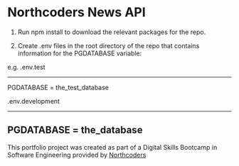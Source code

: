 # Northcoders News API

1. Run npm install to download the relevant packages for the repo.

2. Create .env files in the root directory of the repo that contains information for the PGDATABASE variable:

e.g. 
.env.test
__________
PGDATABASE = the_test_database

.env.development
________________
PGDATABASE = the_database
--- 

This portfolio project was created as part of a Digital Skills Bootcamp in Software Engineering provided by [Northcoders](https://northcoders.com/)
